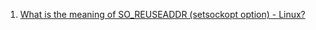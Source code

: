  1. [What is the meaning of SO_REUSEADDR (setsockopt option) - Linux?]
 
[What is the meaning of SO_REUSEADDR (setsockopt option) - Linux?]: https://stackoverflow.com/questions/3229860/what-is-the-meaning-of-so-reuseaddr-setsockopt-option-linux/3233022#3233022
